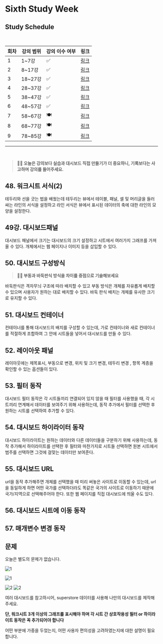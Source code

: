 # Sixth Study Week


## Study Schedule
<br>

| 회차 | 강의 범위   | 강의 이수 여부 | 링크                                                                                                     |
|------|-------------|----------------|--------------------------------------------------------------------------------------------------------|
| 1    | 1~7강       | ✅              | [링크](https://www.youtube.com/watch?v=AXkaUrJs-Ko&list=PL87tgIIryGsa5vdz6MsaOEF8PK-YqK3fz&index=84)    |
| 2    | 8~17강      | ✅              | [링크](https://www.youtube.com/watch?v=AXkaUrJs-Ko&list=PL87tgIIryGsa5vdz6MsaOEF8PK-YqK3fz&index=75)    |
| 3    | 18~27강     | ✅              | [링크](https://www.youtube.com/watch?v=AXkaUrJs-Ko&list=PL87tgIIryGsa5vdz6MsaOEF8PK-YqK3fz&index=65)    |
| 4    | 28~37강     | ✅              | [링크](https://www.youtube.com/watch?v=e6J0Ljd6h44&list=PL87tgIIryGsa5vdz6MsaOEF8PK-YqK3fz&index=55)    |
| 5    | 38~47강     | ✅              | [링크](https://www.youtube.com/watch?v=AXkaUrJs-Ko&list=PL87tgIIryGsa5vdz6MsaOEF8PK-YqK3fz&index=45)    |
| 6    | 48~57강     | ✅              | [링크](https://www.youtube.com/watch?v=AXkaUrJs-Ko&list=PL87tgIIryGsa5vdz6MsaOEF8PK-YqK3fz&index=35)    |
| 7    | 58~67강     | 🍽️             | [링크](https://www.youtube.com/watch?v=AXkaUrJs-Ko&list=PL87tgIIryGsa5vdz6MsaOEF8PK-YqK3fz&index=25)    |
| 8    | 68~77강     | 🍽️             | [링크](https://www.youtube.com/watch?v=AXkaUrJs-Ko&list=PL87tgIIryGsa5vdz6MsaOEF8PK-YqK3fz&index=15)    |
| 9    | 78~85강     | 🍽️             | [링크](https://www.youtube.com/watch?v=AXkaUrJs-Ko&list=PL87tgIIryGsa5vdz6MsaOEF8PK-YqK3fz&index=5)     |
---

<br/>
<!-- 여기까진 그대로 둬 주세요-->

> **🧞‍♀️ 오늘은 강의보다 실습과 대시보드 직접 만들기가 더 중요하니, 기록보다는 사고하며 강의를 들어주세요.**

## 48. 워크시트 서식(2)

<!-- 워크시트에 관해 본 강의에서 알게 된 점을 적어주세요 -->
테두리와 선을 긋는 법을 배웠는데 테두리는 뷰에서 테이블, 패널, 셀 및 머리글을 들러싸는 라인의 서식을 설정하고 라인 서식은 뷰에서 표시된 데이터의 축에 대한 라인의 모양을 설정한다.


## 49강. 대시보드패널

<!-- 대시보드패널 강의에서 알게 된 점을 적어주세요. -->
대시보드 패널에서 크기는 대시보드의 크기 설정하고 시트에서 여러가지 그래프를 가져올 수 있다. 개체에서는 웹 페이지나 이미지 등을 삽입할 수 있다.

## 50. 대시보드 구성방식

<!-- 알게 된 점을 적고, 아래 질문에 답해보세요 :) -->

> **🧞‍♀️ 부동과 바둑판식 방식을 차이를 중점으로 기술해보세요**

바둑판식은 격자무늬 구조에 따라 배치할 수 있고 부동 방식은 개체를 자유롭게 배치할 수 있으며 사용자가 원하는 대로 배치할 수 있다. 바둑 판식 배치는 개체를 유사한 크기로 유지할 수 있다.


## 51. 대시보드 컨테이너
컨테이너를 통해 대시보드의 배치를 구성할 수 있는데, 가로 컨테이너와 새로 컨테이너를 적절하게 조합하여 그 안에 시트들을 넣어서 대시보드를 만들 수 있다.

## 52. 레이아웃 패널
레이아웃에는 제목표시, 부동으로 변경, 위치 및 크기 변경, 테두리 변경 , 항목 계층을 확인할 수 있는 옵션들이 있다.
## 53. 필터 동작

<!-- 필터 동작에 대해 알게 된 점을 적어주세요 -->
대시보드 필터 동작은 각 시트들끼리 연결되어 있지 않을 때 필터를 사용했을 때, 각 시트끼리 연계해서 데이터를 보여주기 위해 사용하는데, 동작 추가에서 필터를 선택한 후 원하는 시트를 선택하여 추가할 수 있다.
## 54. 대시보드 하이라이터 동작

<!-- 하이라이터에 대해 알게 된 점을 적어주세요 -->
대시보드 하이라이트는 원하는 데이터와 다른 데이터들을 구분하기 위해 사용하는데, 동작 추가해서 하이라이트를 선택한 후 필터와 마찬가지로 시트들 선택하면 원본 시트에서 범주를 선택하면 그것에 걸맞는 데이터만 보여준다.

## 55. 대시보드 URL

<!-- URL에 대해 알게 된 점을 적어주세요 -->
url을 동작 추가해주면 개체를 선택했을 때 미리 써놓은 사이트로 이동할 수 있는데, url을 동일하게 하면 어떤 국가를 선택하더라도 똑같은 국가의 사이트로 이동하기 때문에 국가/지역으로 선택해주어야 한다. 또한 웹 페이지를 직접 대시보드에 띄울 수도 있다.

## 56. 대시보드 시트에 이동 동작

<!-- 대시보드 시트에 이동에 대해 알게 된 점을 적어주세요!-->

## 57. 매개변수 변경 동작

<!-- 매개변수 변경 동작에 대해 알게 된 점을 적어주세요!-->

## 문제

오늘은 별도의 문제가 없습니다. 

![1](../study/img/3rd%20study/1688556627184.png)

![1](../study/img/3rd%20study/Global%20SuperStore%20Dashboard.png)

![2](../study/img/3rd%20study/images.jpeg)
![2](../study/img/3rd%20study/maxresdefault.jpg)

여러 대시보드를 참고하시어, superstore 데이터를 사용해 나만의 대시보드를 제작해주세요.

**단, 워크시트 3개 이상의 그래프를 표시해야 하며 각 시트 간 상호작용성 필터 or 하이라이트 동작은 꼭 추가되어야 합니다**

어떤 부분에 가중을 두었는지, 어떤 사용자 편의성을 고려하였는지에 대한 설명이 필요합니다.
